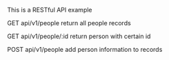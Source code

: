This is a RESTful API example

GET api/v1/people
  return all people records

GET api/v1/people/:id
  return person with certain id

POST api/v1/people
  add person information to records
